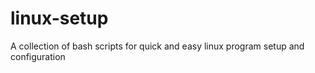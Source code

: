 # linux-setup
A collection of bash scripts for quick and easy linux program setup and configuration
